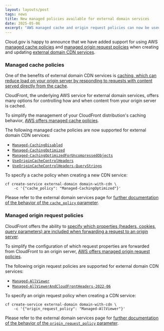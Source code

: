 ```yaml
---
layout: layouts/post
tags: news
title: New managed policies available for external domain services
date: 2025-05-06
excerpt: "AWS managed cache and origin request policies can now be used with external domain services"
---
```


Cloud.gov is happy to announce that we have added support for using AWS [managed cache policies][managed-cache-policies] and [managed origin request policies][managed-origin-request-policies] when creating and updating [external domain CDN services](/docs/services/external-domain-service/).

### Managed cache policies

One of the benefits of external domain CDN services is [caching, which can reduce load on your origin server by responding to requests with content served directly from the cache](https://docs.aws.amazon.com/AmazonCloudFront/latest/DeveloperGuide/ConfiguringCaching.html).

CloudFront, the underlying AWS service for external domain services, offers many options for controlling how and when content from your origin server is cached.

To simplify the management of your CloudFront distribution's caching behavior, [AWS offers managed cache policies][managed-cache-policies].

The following managed cache policies are now supported for external domain CDN services:

- [`Managed-CachingDisabled`](https://docs.aws.amazon.com/AmazonCloudFront/latest/DeveloperGuide/using-managed-cache-policies.html#managed-cache-policy-caching-disabled)
- [`Managed-CachingOptimized`](https://docs.aws.amazon.com/AmazonCloudFront/latest/DeveloperGuide/using-managed-cache-policies.html#managed-cache-caching-optimized)
- [`Managed-CachingOptimizedForUncompressedObjects`](https://docs.aws.amazon.com/AmazonCloudFront/latest/DeveloperGuide/using-managed-cache-policies.html#managed-cache-caching-optimized-uncompressed)
- [`UseOriginCacheControlHeaders`](https://docs.aws.amazon.com/AmazonCloudFront/latest/DeveloperGuide/using-managed-cache-policies.html#managed-cache-policy-origin-cache-headers)
- [`UseOriginCacheControlHeaders-QueryStrings`](https://docs.aws.amazon.com/AmazonCloudFront/latest/DeveloperGuide/using-managed-cache-policies.html#managed-cache-policy-origin-cache-headers-query-strings)

To specify a cache policy when creating a new CDN service:

```shell
cf create-service external-domain domain-with-cdn \
    -c '{"cache_policy": "Managed-CachingOptimized"}'
```

Please refer to the external domain services page for [further documentation of the behavior of the `cache_policy` parameter](/docs/services/external-domain-service/#cache_policy-parameter).

### Managed origin request policies

CloudFront offers the ability to [specify which properties (headers, cookies, query parameters) are included when forwarding a request to an origin server](https://docs.aws.amazon.com/AmazonCloudFront/latest/DeveloperGuide/origin-request-understand-origin-request-policy.html#origin-request-understand-origin-request-policy-settings).

To simplify the configuration of which request properties are forwarded from CloudFront to an origin server, [AWS offers managed origin request policies][managed-origin-request-policies].

The following origin request policies are supported for external domain CDN services:

- [`Managed-AllViewer`](https://docs.aws.amazon.com/AmazonCloudFront/latest/DeveloperGuide/using-managed-origin-request-policies.html#managed-origin-request-policy-all-viewer)
- [`Managed-AllViewerAndCloudFrontHeaders-2022-06`](https://docs.aws.amazon.com/AmazonCloudFront/latest/DeveloperGuide/using-managed-origin-request-policies.html#managed-origin-request-policy-all-viewer-and-cloudfront)

To specify an origin request policy when creating a CDN service:

```shell
cf create-service external-domain domain-with-cdn \
    -c '{"origin_request_policy": "Managed-AllViewer"}'
```

Please refer to the external domain services page for [further documentation of the behavior of the `origin_request_policy` parameter](/docs/services/external-domain-service/#origin_request_policy-parameter).

[managed-cache-policies]: https://docs.aws.amazon.com/AmazonCloudFront/latest/DeveloperGuide/using-managed-cache-policies.html#managed-cache-policy-origin-cache-headers-query-strings
[managed-origin-request-policies]: https://docs.aws.amazon.com/AmazonCloudFront/latest/DeveloperGuide/using-managed-origin-request-policies.html

